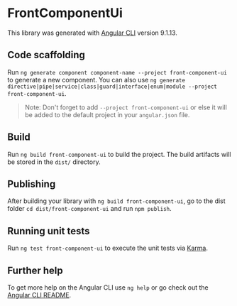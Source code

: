 # FrontComponentUi

This library was generated with [Angular CLI](https://github.com/angular/angular-cli) version 9.1.13.

## Code scaffolding

Run `ng generate component component-name --project front-component-ui` to generate a new component. You can also use `ng generate directive|pipe|service|class|guard|interface|enum|module --project front-component-ui`.
> Note: Don't forget to add `--project front-component-ui` or else it will be added to the default project in your `angular.json` file. 

## Build

Run `ng build front-component-ui` to build the project. The build artifacts will be stored in the `dist/` directory.

## Publishing

After building your library with `ng build front-component-ui`, go to the dist folder `cd dist/front-component-ui` and run `npm publish`.

## Running unit tests

Run `ng test front-component-ui` to execute the unit tests via [Karma](https://karma-runner.github.io).

## Further help

To get more help on the Angular CLI use `ng help` or go check out the [Angular CLI README](https://github.com/angular/angular-cli/blob/master/README.md).
